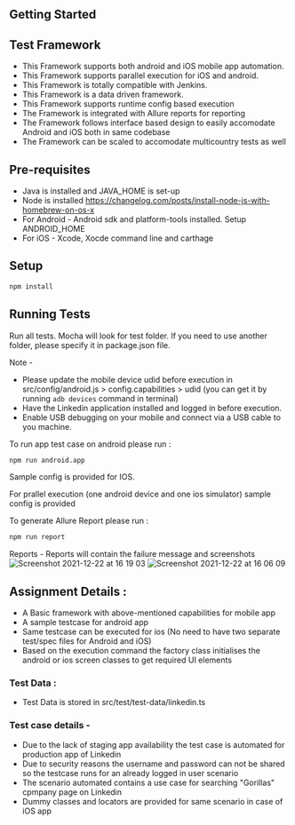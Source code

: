 ## Getting Started



## Test Framework

- This Framework supports both android and iOS mobile app automation.
- This Framework supports parallel execution for iOS and android.
- This Framework is totally compatible with Jenkins.
- This Framework is a data driven framework.
- This Framework supports runtime config based execution
- The Framework is integrated with Allure reports for reporting
- The Framework follows interface based design to easily accomodate Android and iOS both in same codebase
- The Framework can be scaled to accomodate multicountry tests as well


## Pre-requisites
- Java is installed and JAVA_HOME is set-up
- Node is installed https://changelog.com/posts/install-node-js-with-homebrew-on-os-x
- For Android - Android sdk and platform-tools installed. Setup ANDROID_HOME
- For iOS - Xcode, Xocde command line and carthage

## Setup

```sh
npm install
```

## Running Tests
Run all tests. Mocha will look for test folder. If you need to use another folder, please specify it in package.json file.

Note -   
- Please update the mobile device udid before execution in src/config/android.js > config.capabilities > udid
(you can get it by running `adb devices` command in terminal) 
- Have the Linkedin application installed and logged in before execution.
- Enable USB debugging on your mobile and connect via a USB cable to you machine.

To run app test case on android please run :

```sh
npm run android.app
```

Sample config is provided for IOS.

For prallel execution (one android device and one ios simulator) sample config is provided


To generate Allure Report please run :

```sh
npm run report
```

Reports -
Reports will contain the failure message and screenshots
![Screenshot 2021-12-22 at 16 19 03](https://user-images.githubusercontent.com/49683348/147116963-a8226971-ba2e-4e89-a9ce-32336d9c1960.png)
![Screenshot 2021-12-22 at 16 06 09](https://user-images.githubusercontent.com/49683348/147117003-1743e717-9941-4f14-af05-47b6b8735aa5.png)


## Assignment Details :
- A Basic framework with above-mentioned capabilities for mobile app
- A sample testcase for android app
- Same testcase can be executed for ios (No need to have two separate test/spec files for Android and iOS)
- Based on the execution command the factory class initialises the android or ios screen classes to get required UI elements

### Test Data :
- Test Data is stored in src/test/test-data/linkedin.ts

### Test case details - 
- Due to the lack of staging app availability the test case is automated for production app of Linkedin
- Due to security reasons the username and password can not be shared so the testcase runs for an already logged in user scenario
- The scenario automated contains a use case for searching "Gorillas" cpmpany page on Linkedin
- Dummy classes and locators are provided for same scenario in case of iOS app
